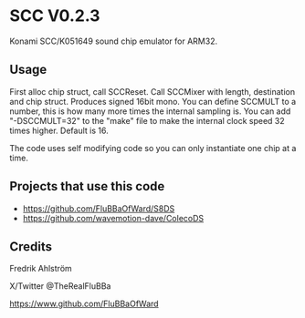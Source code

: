 # SCC V0.2.3

Konami SCC/K051649 sound chip emulator for ARM32.

## Usage

First alloc chip struct, call SCCReset.
Call SCCMixer with length, destination and chip struct.
Produces signed 16bit mono.
You can define SCCMULT to a number, this is how many more times the internal
sampling is. You can add "-DSCCMULT=32" to the "make" file to make the
 internal clock speed 32 times higher. Default is 16.

The code uses self modifying code so you can only instantiate one chip at a
time.

## Projects that use this code

* https://github.com/FluBBaOfWard/S8DS
* https://github.com/wavemotion-dave/ColecoDS

## Credits

Fredrik Ahlström

X/Twitter @TheRealFluBBa

https://www.github.com/FluBBaOfWard
